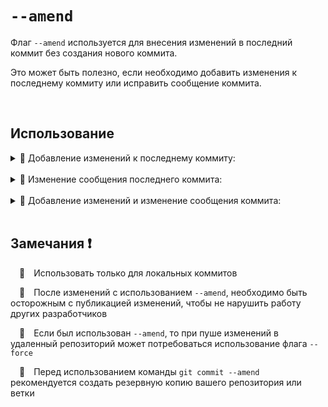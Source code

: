 # `--amend`

Флаг `--amend`  используется для внесения изменений в последний коммит без создания нового коммита. 

Это может быть полезно, если необходимо добавить изменения к последнему коммиту или исправить сообщение коммита.

<br>

## Использование

  <details>
  <summary> 🔹 Добавление изменений к последнему коммиту:</summary>
  <br>
  🚩 Если у вас есть незакоммиченные изменения и вы хотите добавить их к последнему коммиту:
    
  <br>

  ```bash
  git commit --amend
  ```
  </details>

  <br>

  <details>
  <summary> 🔹 Изменение сообщения последнего коммита:</summary>
  <br>
  🚩 Если вам нужно только изменить сообщение последнего коммита:
      
  <br>

  ```bash
  git commit --amend -m "Новое сообщение коммита"
  ```
  </details>

  <br>
  
  <details>
   <summary> 🔹 Добавление изменений и изменение сообщения коммита:</summary>
  <br>
  🚩 Если вы хотите добавить изменения и обновить сообщение коммита, внесите изменения в индекс и измените сообщение
      
  <br>

  ```bash
  git commit --amend"
  ```
  </details>

  <br>

  ## Замечания ❗

  &emsp;🔴&emsp;Использовать только для локальных коммитов
  
  
  &emsp;🔴&emsp;После изменений с использованием `--amend`, необходимо быть осторожным с публикацией изменений, чтобы не нарушить работу других разработчиков
  
  
  &emsp;🔴&emsp;Если был использован `--amend`, то при пуше изменений в удаленный репозиторий может потребоваться использование флага `--force`

  &emsp;🔴&emsp;Перед использованием команды `git commit --amend` рекомендуется создать резервную копию вашего репозитория или ветки
